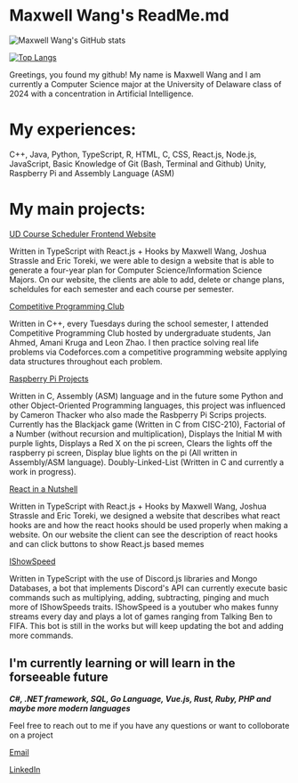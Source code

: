 # Maxwell Wang's ReadMe.md
![Maxwell Wang's GitHub stats](https://github-readme-stats.vercel.app/api?username=mwang840&theme=dark&show_icons=true)

[![Top Langs](https://github-readme-stats.vercel.app/api/top-langs/?username=mwang840&exclude_repo=Population-Analysis&theme=darcula)](https://github.com/mwang840/github-readme-stats)


Greetings, you found my github! My name is Maxwell Wang and I am currently a Computer Science major at the University of Delaware class of 2024 with a concentration in Artificial Intelligence.

<h1>My experiences:</h1>

C++, Java, Python, TypeScript, R, HTML, C, CSS, React.js, Node.js, JavaScript, Basic Knowledge of Git (Bash, Terminal and Github) Unity, Raspberry Pi and Assembly Language (ASM)

<h1>My main projects:</h1>

[UD Course Scheduler Frontend Website](https://github.com/UD-CISC275-S22/cis-scheduler-team-007)

<p>Written in TypeScript with React.js + Hooks by Maxwell Wang, Joshua Strassle and Eric Toreki, we were able to design a website that is able to generate a four-year plan for Computer Science/Information Science Majors. On our website, the clients are able to add, delete or change plans, scheldules for each semester and each course per semester. </p>
 

[Competitive Programming Club](https://github.com/mwang840/CompetiveProgramming)

<p>Written in C++, every Tuesdays during the school semester, I attended Competitive Programming Club hosted by undergraduate students, Jan Ahmed, Amani Kruga and
Leon Zhao. I then practice solving real life problems via Codeforces.com a competitive programming website applying data structures throughout each problem.</p>


[Raspberry Pi Projects](https://github.com/mwang840/PiProjectsNScripts)

<p>Written in C, Assembly (ASM) language and in the future some Python and other Object-Oriented Programming languages, this project was influenced by Cameron Thacker who also made the Rasbperry Pi Scrips projects. Currently has the Blackjack game (Written in C from CISC-210), Factorial of a Number (without recursion and multiplication), Displays the Initial M with purple lights, Displays a Red X on the pi screen, Clears the lights off the raspberry pi screen, Display blue lights on the pi (All written in Assembly/ASM language). Doubly-Linked-List (Written in C and currently a work in progress).</p>

[React in a Nutshell](https://github.com/mwang840/React-In-A-nutshell)

<p>Written in TypeScript with React.js + Hooks by Maxwell Wang, Joshua Strassle and Eric Toreki, we designed a website that describes what react hooks are and how the react hooks should be used properly when making a website. On our website the client can see the description of react hooks and can click buttons to show React.js based memes</p>

[IShowSpeed](https://github.com/mwang840/IShowSpeed)
<p>Written in TypeScript with the use of Discord.js libraries and Mongo Databases, a bot that implements Discord's API can currently execute basic commands such as multiplying, adding, subtracting, pinging and much more of IShowSpeeds traits. IShowSpeed is a youtuber who makes funny streams every day and plays a lot of games ranging from Talking Ben to FIFA. This bot is still in the works but will keep updating the bot and adding more commands.

<h2> I'm currently learning or will learn in the forseeable future</h2>

***C#, .NET framework, SQL, Go Language, Vue.js, Rust, Ruby, PHP and maybe more modern languages***

Feel free to reach out to me if you have any questions or want to colloborate on a project

[Email](mailto:maxwang@udel.edu)

[LinkedIn](https://www.linkedin.com/in/maxwell-wang-02595a1b9/)


